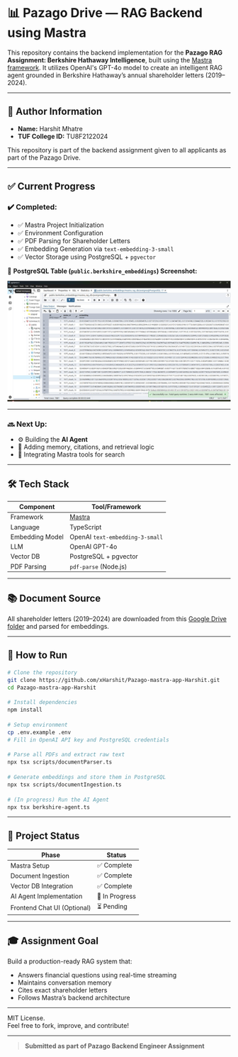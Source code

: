 # 📊 Pazago Drive — RAG Backend using Mastra

This repository contains the backend implementation for the **Pazago RAG Assignment: Berkshire Hathaway Intelligence**, built using the [Mastra framework](https://docs.mastra.ai/). It utilizes OpenAI's GPT-4o model to create an intelligent RAG agent grounded in Berkshire Hathaway’s annual shareholder letters (2019–2024).

---

## 🙋 Author Information

- **Name:** Harshit Mhatre  
- **TUF College ID:** TU8F2122024  

This repository is part of the backend assignment given to all applicants as part of the Pazago Drive.

---

## ✅ Current Progress

### ✔️ Completed:
- ✅ Mastra Project Initialization
- ✅ Environment Configuration
- ✅ PDF Parsing for Shareholder Letters
- ✅ Embedding Generation via `text-embedding-3-small`
- ✅ Vector Storage using PostgreSQL + `pgvector`

📌 **PostgreSQL Table (`public.berkshire_embeddings`) Screenshot:**

![Embedding Table Screenshot](assets/data.jpeg)

---

### 🔜 Next Up:
- ⚙️ Building the **AI Agent**
- 💬 Adding memory, citations, and retrieval logic
- 🧠 Integrating Mastra tools for search

---

## 🛠️ Tech Stack

| Component         | Tool/Framework         |
|------------------|------------------------|
| Framework        | [Mastra](https://docs.mastra.ai) |
| Language         | TypeScript             |
| Embedding Model  | OpenAI `text-embedding-3-small` |
| LLM              | OpenAI GPT-4o          |
| Vector DB        | PostgreSQL + pgvector  |
| PDF Parsing      | `pdf-parse` (Node.js)  |

---

## 📚 Document Source

All shareholder letters (2019–2024) are downloaded from this [Google Drive folder](https://drive.google.com/drive/folders/1IdPSENw-efKI6S0QiMrSxk12YqxW3eRU) and parsed for embeddings.

---

## 🚀 How to Run

```bash
# Clone the repository
git clone https://github.com/xHarshit/Pazago-mastra-app-Harshit.git
cd Pazago-mastra-app-Harshit

# Install dependencies
npm install

# Setup environment
cp .env.example .env
# Fill in OpenAI API key and PostgreSQL credentials

# Parse all PDFs and extract raw text
npx tsx scripts/documentParser.ts

# Generate embeddings and store them in PostgreSQL
npx tsx scripts/documentIngestion.ts

# (In progress) Run the AI Agent
npx tsx berkshire-agent.ts
```

---

## 📌 Project Status

| Phase                          | Status         |
|-------------------------------|----------------|
| Mastra Setup                  | ✅ Complete     |
| Document Ingestion            | ✅ Complete     |
| Vector DB Integration         | ✅ Complete     |
| AI Agent Implementation       | 🔄 In Progress  |
| Frontend Chat UI (Optional)   | ⏳ Pending      |

---

## 🎓 Assignment Goal

Build a production-ready RAG system that:
- Answers financial questions using real-time streaming
- Maintains conversation memory
- Cites exact shareholder letters
- Follows Mastra’s backend architecture

---

MIT License.  
Feel free to fork, improve, and contribute!

---

> **Submitted as part of Pazago Backend Engineer Assignment**
